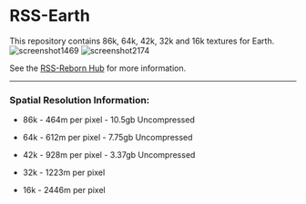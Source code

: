 # RSS-Earth
This repository contains 86k, 64k, 42k, 32k and 16k textures for Earth.
![screenshot1469](https://github.com/RSS-Reborn/RSS-Earth/assets/77298148/0e1fa5e8-b1bd-47ef-9d68-69983f221c4f)
![screenshot2174](https://github.com/RSS-Reborn/RSS-Earth/assets/77298148/2523f5dc-fcb0-4e75-ac2c-31bab5c4ef99)


See the [RSS-Reborn Hub](https://github.com/RSS-Reborn/RSS-Reborn) for more information.

---

### Spatial Resolution Information:

- 86k - 464m per pixel - 10.5gb Uncompressed

- 64k - 612m per pixel - 7.75gb Uncompressed

- 42k - 928m per pixel - 3.37gb Uncompressed

- 32k - 1223m per pixel

- 16k - 2446m per pixel

